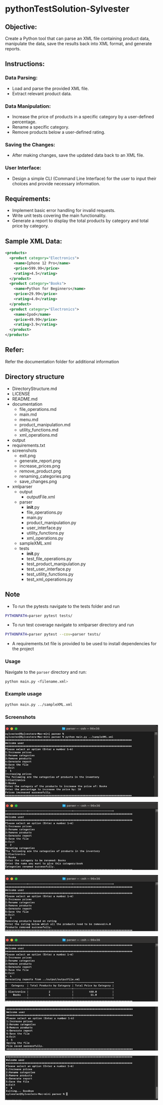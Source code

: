 # pythonTestSolution-Sylvester

## Objective:
Create a Python tool that can parse an XML file containing product data, manipulate the data, save the results back into XML format, and generate reports.

## Instructions:

### Data Parsing:
- Load and parse the provided XML file.
- Extract relevant product data.

### Data Manipulation:
- Increase the price of products in a specific category by a user-defined percentage.
- Rename a specific category.
- Remove products below a user-defined rating.

### Saving the Changes:
- After making changes, save the updated data back to an XML file.

### User Interface:
- Design a simple CLI (Command Line Interface) for the user to input their choices and provide necessary information.

## Requirements:
- Implement basic error handling for invalid requests.
- Write unit tests covering the main functionality.
- Generate a report to display the total products by category and total price by category.


## Sample XML Data:
```xml
<products>
  <product category="Electronics">
    <name>Iphone 12 Pro</name> 
    <price>599.99</price> 
    <rating>4.5</rating>
  </product>
  <product category="Books">
    <name>Python for Beginners</name> 
    <price>29.99</price> 
    <rating>4.0</rating>
  </product>
  <product category="Electronics">
    <name>Ipod</name> 
    <price>49.99</price>
    <rating>3.9</rating>
  </product>
</products>
```


## Refer:
Refer the documentation folder for additional information

## Directory structure
- DirectoryStructure.md
- LICENSE
- README.md
- documentation
  - file_operations.md
  - main.md
  - menu.md
  - product_manipulation.md
  - utility_functions.md
  - xml_operations.md
- output
- requirements.txt
- screenshots
  - exit.png
  - generate_report.png
  - increase_prices.png
  - remove_product.png
  - renaming_categories.png
  - save_changes.png
- xmlparser
  - output
    - outputFile.xml
  - parser
    - __init__.py
    - file_operations.py
    - main.py
    - product_manipulation.py
    - user_interface.py
    - utility_functions.py
    - xml_operations.py
  - sampleXML.xml
  - tests
    - __init__.py
    - test_file_operations.py
    - test_product_manipulation.py
    - test_user_interface.py
    - test_utility_functions.py
    - test_xml_operations.py



## Note
- To run the pytests navigate to the tests folder and run
```bash
PYTHONPATH=parser pytest tests/
```
- To run test coverage navigate to xmlparser directory and run 
```bash
PYTHONPATH=parser pytest --cov=parser tests/
``` 
- A requirements.txt file is provided to be used to install dependencies for the project

### Usage
Navigate to the `parser` directory and run:

```bash
python main.py <filename.xml>
```
### Example usage
```bash
python main.py ../sampleXML.xml
```
### Screenshots
![Increase Prices](screenshots/increase_prices.png)

![Rename Categories](screenshots/renaming_categories.png)

![Removing Products](screenshots/remove_product.png)

![Generate Reports](screenshots/generate_report.png)

![Save Changes](screenshots/save_changes.png)

![Quit](screenshots/exit.png)


